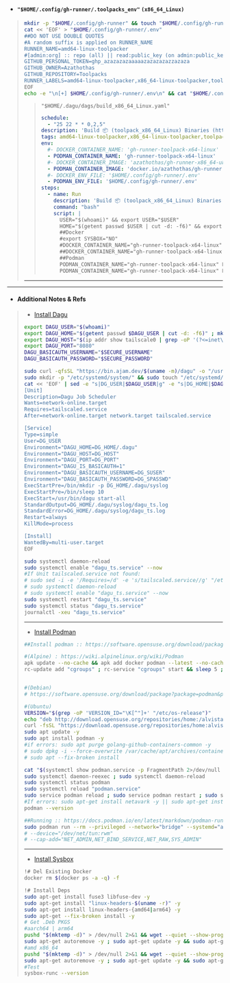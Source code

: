 - #### **`"$HOME/.config/gh-runner/.toolpacks_env"`** `(x86_64_Linux)`
> ```bash
> mkdir -p "$HOME/.config/gh-runner" && touch "$HOME/.config/gh-runner/.env"
> cat << 'EOF' > "$HOME/.config/gh-runner/.env"
> ##DO NOT USE DOUBLE QUOTES
> #A random suffix is applied on RUNNER_NAME
> RUNNER_NAME=amd64-linux-toolpacker
> #[admin:org] :: repo (all) || read:public_key (on admin:public_key) || read:repo_hook (on admin:repo_hook) || admin:org_hook || notifications || workflow
> GITHUB_PERSONAL_TOKEN=ghp_azazazazaaaaazazazazazzazaza
> GITHUB_OWNER=Azathothas
> GITHUB_REPOSITORY=Toolpacks
> RUNNER_LABELS=amd64-linux-toolpacker,x86_64-linux-toolpacker,toolpacks-builder
> EOF
> echo -e "\n[+] $HOME/.config/gh-runner/.env\n" && cat "$HOME/.config/gh-runner/.env"
> ```
> > `"$HOME/.dagu/dags/build_x86_64_Linux.yaml"`
> > ```yaml
> > schedule: 
> >   - "25 22 * * 0,2,5"
> > description: 'Build 📦 (toolpack_x86_64_Linux) Binaries (https://github.com/Azathothas/Toolpacks/actions/workflows/build_x86_64_Linux.yaml) [amd64-linux-toolpacker] @ 10:30 PM UTC (04:15 AM NPT Mrng Every Mon, Wed & Sat)'
> > tags: amd64-linux-toolpacker,x86_64-linux-toolpacker,toolpacks-builder
> > env:
> >   #- DOCKER_CONTAINER_NAME: 'gh-runner-toolpack-x64-linux'
> >   - PODMAN_CONTAINER_NAME: 'gh-runner-toolpack-x64-linux'
> >   #- DOCKER_CONTAINER_IMAGE: 'azathothas/gh-runner-x86_64-ubuntu'
> >   - PODMAN_CONTAINER_IMAGE: 'docker.io/azathothas/gh-runner-x86_64-ubuntu'
> >   #- DOCKER_ENV_FILE: '$HOME/.config/gh-runner/.env'
> >   - PODMAN_ENV_FILE: '$HOME/.config/gh-runner/.env'
> > steps:
> >   - name: Run
> >     description: 'Build 📦 (toolpack_x86_64_Linux) Binaries (https://github.com/Azathothas/Toolpacks/actions/workflows/build_x86_64_Linux.yaml)'
> >     command: "bash"
> >     script: |
> >       USER="$(whoami)" && export USER="$USER"
> >       HOME="$(getent passwd $USER | cut -d: -f6)" && export HOME="$HOME"
> >       ##Docker
> >       #export SYSBOX="NO"
> >       #DOCKER_CONTAINER_NAME="gh-runner-toolpack-x64-linux" DOCKER_CONTAINER_IMAGE="azathothas/gh-runner-x86_64-ubuntu" DOCKER_ENV_FILE="$HOME/.config/gh-runner/.env" bash <(curl -qfsSL "https://pub.ajam.dev/repos/Azathothas/Arsenal/misc/Github/Runners/Self-Hosted/run.sh")
> >       ##DOCKER_CONTAINER_NAME="gh-runner-toolpack-x64-linux" DOCKER_CONTAINER_IMAGE="azathothas/gh-runner-x86_64-ubuntu" DOCKER_ENV_FILE="$HOME/.config/gh-runner/.env" bash <(curl -qfsSL "https://raw.githubusercontent.com/Azathothas/Toolpacks/main/.github/runners/run.sh")
> >       ##Podman
> >       PODMAN_CONTAINER_NAME="gh-runner-toolpack-x64-linux" PODMAN_CONTAINER_IMAGE="docker.io/azathothas/gh-runner-x86_64-ubuntu" PODMAN_ENV_FILE="$HOME/.config/gh-runner/.env" bash <(curl -qfsSL "https://pub.ajam.dev/repos/Azathothas/Arsenal/misc/Github/Runners/Self-Hosted/run.sh")
> >       PODMAN_CONTAINER_NAME="gh-runner-toolpack-x64-linux" PODMAN_CONTAINER_IMAGE="docker.io/azathothas/gh-runner-x86_64-ubuntu" PODMAN_ENV_FILE="$HOME/.config/gh-runner/.env" bash <(curl -qfsSL "https://raw.githubusercontent.com/Azathothas/Toolpacks/main/.github/runners/run.sh") 
> > 
> > ```
> >
> ---
---
- #### Additional Notes & Refs
> - [Install Dagu](https://github.com/Azathothas/Arsenal/blob/main/misc/Linux/DAGU_CRON.md)
> ```bash
> export DAGU_USER="$(whoami)"
> export DAGU_HOME="$(getent passwd $DAGU_USER | cut -d: -f6)" ; mkdir -p "$DAGU_HOME/.dagu"
> export DAGU_HOST="$(ip addr show tailscale0 | grep -oP '(?<=inet\s)\d+(\.\d+){3}' || sudo tailscale ip -4 2>/dev/null | tr -d '\n' | tr -d '[:space:]')"
> export DAGU_PORT="8080"
> DAGU_BASICAUTH_USERNAME="$SECURE_USERNAME"
> DAGU_BASICAUTH_PASSWORD="$SECURE_PASSWORD"
> 
> sudo curl -qfsSL "https://bin.ajam.dev/$(uname -m)/dagu" -o "/usr/bin/dagu" && sudo chmod +x "/usr/bin/dagu"
> sudo mkdir -p "/etc/systemd/system/" && sudo touch "/etc/systemd/system/dagu_ts.service"
> cat << 'EOF' | sed -e "s|DG_USER|$DAGU_USER|g" -e "s|DG_HOME|$DAGU_HOME|g" -e "s|DG_HOST|$DAGU_HOST|g" -e "s|DG_PORT|$DAGU_PORT|g" -e "s|DG_SUSER|$DAGU_BASICAUTH_USERNAME|g" -e "s|DG_SPASSWD|$DAGU_BASICAUTH_PASSWORD|g" | sudo tee "/etc/systemd/system/dagu_ts.service"
> [Unit]
> Description=Dagu Job Scheduler
> Wants=network-online.target
> Requires=tailscaled.service
> After=network-online.target network.target tailscaled.service
> 
> [Service]
> Type=simple
> User=DG_USER
> Environment="DAGU_HOME=DG_HOME/.dagu"
> Environment="DAGU_HOST=DG_HOST"
> Environment="DAGU_PORT=DG_PORT"
> Environment="DAGU_IS_BASICAUTH=1"
> Environment="DAGU_BASICAUTH_USERNAME=DG_SUSER"
> Environment="DAGU_BASICAUTH_PASSWORD=DG_SPASSWD"
> ExecStartPre=/bin/mkdir -p DG_HOME/.dagu/syslog
> ExecStartPre=/bin/sleep 10
> ExecStart=/usr/bin/dagu start-all
> StandardOutput=DG_HOME/.dagu/syslog/dagu_ts.log
> StandardError=DG_HOME/.dagu/syslog/dagu_ts.log
> Restart=always
> KillMode=process
> 
> [Install]
> WantedBy=multi-user.target
> EOF
> 
> sudo systemctl daemon-reload
> sudo systemctl enable "dagu_ts.service" --now
> #If Unit tailscaled.service not found: 
> # sudo sed -i -e '/Requires=/d' -e 's/tailscaled.service//g' "/etc/systemd/system/dagu_ts.service"
> # sudo systemctl daemon-reload
> # sudo systemctl enable "dagu_ts.service" --now
> sudo systemctl restart "dagu_ts.service"
> sudo systemctl status "dagu_ts.service"
> journalctl -xeu "dagu_ts.service"
> ```
> ---
> - [Install Podman](https://podman.io/docs/installation)
> ```bash
> ##Install podman :: https://software.opensuse.org/download/package?package=podman&project=home%3Aalvistack
>
> #(Alpine) : https://wiki.alpinelinux.org/wiki/Podman
> apk update --no-cache && apk add docker podman --latest --no-cache --upgrade --no-interactive
> rc-update add "cgroups" ; rc-service "cgroups" start && sleep 5 ; rc-service "cgroups" status
>
> 
> #(Debian)
> # https://software.opensuse.org/download/package?package=podman&project=home%3Aalvistack#manualDebian
> 
> #(Ubuntu)
> VERSION="$(grep -oP 'VERSION_ID="\K[^"]+' "/etc/os-release")"
> echo "deb http://download.opensuse.org/repositories/home:/alvistack/xUbuntu_${VERSION}/ /" | sudo tee "/etc/apt/sources.list.d/home:alvistack.list"
> curl -fsSL "https://download.opensuse.org/repositories/home:alvistack/xUbuntu_${VERSION}/Release.key" | gpg --dearmor | sudo tee "/etc/apt/trusted.gpg.d/home_alvistack.gpg" >/dev/null
> sudo apt update -y
> sudo apt install podman -y
> #if errors: sudo apt purge golang-github-containers-common -y
> # sudo dpkg -i --force-overwrite /var/cache/apt/archives/containers-common_100%3a0.59.1-1_amd64.deb
> # sudo apt --fix-broken install
>
> cat "$(systemctl show podman.service -p FragmentPath 2>/dev/null | cut -d '=' -f 2 | tr -d '[:space:]')"
> sudo systemctl daemon-reexec ; sudo systemctl daemon-reload
> sudo systemctl status podman
> sudo systemctl reload "podman.service"
> sudo service podman reload ; sudo service podman restart ; sudo systemctl status podman
> #If errors: sudo apt-get install netavark -y || sudo apt-get install containernetworking-plugins podman-netavark -y
> podman --version
> 
> ##Running :: https://docs.podman.io/en/latest/markdown/podman-run.1.html
> sudo podman run --rm --privileged --network="bridge" --systemd="always" --tz="UTC" --pull="always" "docker.io/azathothas/gh-runner-x86_64-ubuntu:latest"
> # --device="/dev/net/tun:rwm"
> # --cap-add="NET_ADMIN,NET_BIND_SERVICE,NET_RAW,SYS_ADMIN"
> ```
> ---
> - [Install Sysbox](https://github.com/nestybox/sysbox)
> ```bash
> !# Del Existing Docker
> docker rm $(docker ps -a -q) -f
> 
> !# Install Deps
> sudo apt-get install fuse3 libfuse-dev -y
> sudo apt-get install "linux-headers-$(uname -r)" -y
> sudo apt-get install linux-headers-{amd64|arm64} -y
> sudo apt-get --fix-broken install -y
> # Get .Deb PKGS
> #aarch64 | arm64
> pushd "$(mktemp -d)" > /dev/null 2>&1 && wget --quiet --show-progress "$(curl -qfsSL 'https://api.github.com/repos/nestybox/sysbox/releases/latest' | jq -r '.body' | sed -n 's/.*(\(https:\/\/.*\.deb\)).*/\1/p' | grep -i 'arm64')" -O "./sysbox.deb" && sudo dpkg -i "./sysbox.deb" ; popd > /dev/null 2>&1
> sudo apt-get autoremove -y ; sudo apt-get update -y && sudo apt-get upgrade -y
> #amd x86_64
> pushd "$(mktemp -d)" > /dev/null 2>&1 && wget --quiet --show-progress "$(curl -qfsSL 'https://api.github.com/repos/nestybox/sysbox/releases/latest' | jq -r '.body' | sed -n 's/.*(\(https:\/\/.*\.deb\)).*/\1/p' | grep -i 'amd64')" -O "./sysbox.deb" && sudo dpkg -i "./sysbox.deb" ; popd > /dev/null 2>&1
> sudo apt-get autoremove -y ; sudo apt-get update -y && sudo apt-get upgrade -y
> #Test
> sysbox-runc --version
> ```
